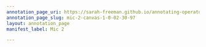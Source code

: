 ```yaml
---
annotation_page_uri: https://sarah-freeman.github.io/annotating-operator/annotations/mic-2-canvas-1-0-02-30-97.json
annotation_page_slug: mic-2-canvas-1-0-02-30-97
layout: annotation_page
manifest_label: Mic 2

---
```

